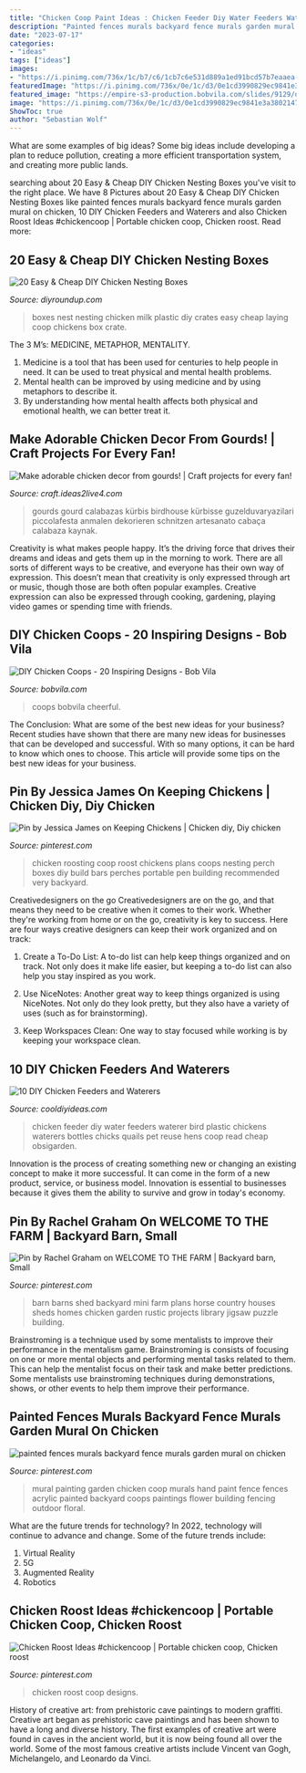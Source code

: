 ```yaml
---
title: "Chicken Coop Paint Ideas : Chicken Feeder Diy Water Feeders Waterer Bird Plastic Chickens Waterers Bottles Chicks Quails Pet Reuse Hens Coop Read Cheap Obsigarden"
description: "Painted fences murals backyard fence murals garden mural on chicken"
date: "2023-07-17"
categories:
- "ideas"
tags: ["ideas"]
images:
- "https://i.pinimg.com/736x/1c/b7/c6/1cb7c6e531d889a1ed91bcd57b7eaaea--chicken-roost-small-chicken-coops.jpg"
featuredImage: "https://i.pinimg.com/736x/0e/1c/d3/0e1cd3990829ec9841e3a3802147ea57--small-barns-small-red-barn.jpg"
featured_image: "https://empire-s3-production.bobvila.com/slides/9129/original/cheerful_chicken_coop.jpg?1591909973"
image: "https://i.pinimg.com/736x/0e/1c/d3/0e1cd3990829ec9841e3a3802147ea57--small-barns-small-red-barn.jpg"
ShowToc: true
author: "Sebastian Wolf"
---
```



What are some examples of big ideas?
Some big ideas include developing a plan to reduce pollution, creating a more efficient transportation system, and creating more public lands.

	

		
searching about 20 Easy &amp; Cheap DIY Chicken Nesting Boxes you've visit to the right place. We have 8 Pictures about 20 Easy &amp; Cheap DIY Chicken Nesting Boxes like painted fences murals backyard fence murals garden mural on chicken, 10 DIY Chicken Feeders and Waterers and also Chicken Roost Ideas #chickencoop | Portable chicken coop, Chicken roost. Read more:
		
    
## 20 Easy &amp; Cheap DIY Chicken Nesting Boxes

<img loading=lazy src="http://diyroundup.com/wp-content/uploads/2016/06/Nest-Boxes-Made-of-Plastic-Milk-Crates.jpg" onerror="this.onerror=null;this.src='https://tse2.mm.bing.net/th?id=OIP.UufN_F542EYQS0pTJ-0DTwHaJ4&amp;pid=15.1';" alt="20 Easy &amp; Cheap DIY Chicken Nesting Boxes">

_Source: diyroundup.com_

>boxes nest nesting chicken milk plastic diy crates easy cheap laying coop chickens box crate. 

	

The 3 M’s: MEDICINE, METAPHOR, MENTALITY.
1. Medicine is a tool that has been used for centuries to help people in need. It can be used to treat physical and mental health problems.
2. Mental health can be improved by using medicine and by using metaphors to describe it.
3. By understanding how mental health affects both physical and emotional health, we can better treat it.

    
## Make Adorable Chicken Decor From Gourds! | Craft Projects For Every Fan!

<img loading=lazy src="https://craft.ideas2live4.com/wp-content/uploads/sites/4/2016/08/Gourd-Art-03.jpg" onerror="this.onerror=null;this.src='https://tse4.mm.bing.net/th?id=OIP.iblcx75zR7Gk-zxWM9a9rgHaNI&amp;pid=15.1';" alt="Make adorable chicken decor from gourds! | Craft projects for every fan!">

_Source: craft.ideas2live4.com_

>gourds gourd calabazas kürbis birdhouse kürbisse guzelduvaryazilari piccolafesta anmalen dekorieren schnitzen artesanato cabaça calabaza kaynak. 

	

Creativity is what makes people happy. It’s the driving force that drives their dreams and ideas and gets them up in the morning to work. There are all sorts of different ways to be creative, and everyone has their own way of expression. This doesn’t mean that creativity is only expressed through art or music, though those are both often popular examples. Creative expression can also be expressed through cooking, gardening, playing video games or spending time with friends.

    
## DIY Chicken Coops - 20 Inspiring Designs - Bob Vila

<img loading=lazy src="https://empire-s3-production.bobvila.com/slides/9129/original/cheerful_chicken_coop.jpg?1591909973" onerror="this.onerror=null;this.src='https://tse2.mm.bing.net/th?id=OIP.pqyr5fdKv3I1Mfn0O-3_nAHaJ4&amp;pid=15.1';" alt="DIY Chicken Coops - 20 Inspiring Designs - Bob Vila">

_Source: bobvila.com_

>coops bobvila cheerful. 

	

The Conclusion: What are some of the best new ideas for your business?
Recent studies have shown that there are many new ideas for businesses that can be developed and successful. With so many options, it can be hard to know which ones to choose. This article will provide some tips on the best new ideas for your business.

    
## Pin By Jessica James On Keeping Chickens | Chicken Diy, Diy Chicken

<img loading=lazy src="https://i.pinimg.com/736x/1c/b7/c6/1cb7c6e531d889a1ed91bcd57b7eaaea--chicken-roost-small-chicken-coops.jpg" onerror="this.onerror=null;this.src='https://tse3.mm.bing.net/th?id=OIP.hOARpEDQK9iyxXX8ai88HQHaFj&amp;pid=15.1';" alt="Pin by Jessica James on Keeping Chickens | Chicken diy, Diy chicken">

_Source: pinterest.com_

>chicken roosting coop roost chickens plans coops nesting perch boxes diy build bars perches portable pen building recommended very backyard. 

	

Creativedesigners on the go
Creativedesigners are on the go, and that means they need to be creative when it comes to their work. Whether they're working from home or on the go, creativity is key to success. Here are four ways creative designers can keep their work organized and on track:
1. Create a To-Do List: A to-do list can help keep things organized and on track. Not only does it make life easier, but keeping a to-do list can also help you stay inspired as you work.

2. Use NiceNotes: Another great way to keep things organized is using NiceNotes. Not only do they look pretty, but they also have a variety of uses (such as for brainstorming).

3. Keep Workspaces Clean: One way to stay focused while working is by keeping your workspace clean.

    
## 10 DIY Chicken Feeders And Waterers

<img loading=lazy src="http://cooldiyideas.com/wp-content/uploads/2015/08/Reuse-old-plastic-bottles-as-a-chicken-waterer.jpg" onerror="this.onerror=null;this.src='https://tse2.mm.bing.net/th?id=OIP.pvKnL6m3ALVfBwZ5lYeFUAAAAA&amp;pid=15.1';" alt="10 DIY Chicken Feeders and Waterers">

_Source: cooldiyideas.com_

>chicken feeder diy water feeders waterer bird plastic chickens waterers bottles chicks quails pet reuse hens coop read cheap obsigarden. 

	

Innovation is the process of creating something new or changing an existing concept to make it more successful. It can come in the form of a new product, service, or business model. Innovation is essential to businesses because it gives them the ability to survive and grow in today's economy.

    
## Pin By Rachel Graham On WELCOME TO THE FARM | Backyard Barn, Small

<img loading=lazy src="https://i.pinimg.com/736x/0e/1c/d3/0e1cd3990829ec9841e3a3802147ea57--small-barns-small-red-barn.jpg" onerror="this.onerror=null;this.src='https://tse1.mm.bing.net/th?id=OIP.5Uzuoq1TJ_g6CdNftO4jrgHaLD&amp;pid=15.1';" alt="Pin by Rachel Graham on WELCOME TO THE FARM | Backyard barn, Small">

_Source: pinterest.com_

>barn barns shed backyard mini farm plans horse country houses sheds homes chicken garden rustic projects library jigsaw puzzle building. 

	

Brainstroming is a technique used by some mentalists to improve their performance in the mentalism game. Brainstroming is consists of focusing on one or more mental objects and performing mental tasks related to them. This can help the mentalist focus on their task and make better predictions. Some mentalists use brainstroming techniques during demonstrations, shows, or other events to help them improve their performance.

    
## Painted Fences Murals Backyard Fence Murals Garden Mural On Chicken

<img loading=lazy src="https://i.pinimg.com/736x/49/5b/c1/495bc1880a90b2d17532eac4298f255d.jpg" onerror="this.onerror=null;this.src='https://tse4.mm.bing.net/th?id=OIP.cEqxdvNmDFu1qAikbA4u_QHaJU&amp;pid=15.1';" alt="painted fences murals backyard fence murals garden mural on chicken">

_Source: pinterest.com_

>mural painting garden chicken coop murals hand paint fence fences acrylic painted backyard coops paintings flower building fencing outdoor floral. 

	

What are the future trends for technology?
In 2022, technology will continue to advance and change. Some of the future trends include: 
1. Virtual Reality 
2. 5G 
3. Augmented Reality 
4. Robotics 

    
## Chicken Roost Ideas #chickencoop | Portable Chicken Coop, Chicken Roost

<img loading=lazy src="https://i.pinimg.com/736x/37/50/ea/3750ea4cb3e89ef7c8da8f9ca750193d.jpg" onerror="this.onerror=null;this.src='https://tse2.mm.bing.net/th?id=OIP.40h0q6tIpc2aV9ak3KPcJgHaJ4&amp;pid=15.1';" alt="Chicken Roost Ideas #chickencoop | Portable chicken coop, Chicken roost">

_Source: pinterest.com_

>chicken roost coop designs. 

	

History of creative art: from prehistoric cave paintings to modern graffiti.
Creative art began as prehistoric cave paintings and has been shown to have a long and diverse history. The first examples of creative art were found in caves in the ancient world, but it is now being found all over the world. Some of the most famous creative artists include Vincent van Gogh, Michelangelo, and Leonardo da Vinci.

